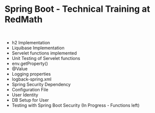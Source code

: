 <h1> Spring Boot - Technical Training at RedMath </h1>
<br>
<ul>
  <li>h2 Implementation</li>
  <li>Liquibase Implementation</li>
  <li>Servelet functions implemented</li>
  <li>Unit Testing of Servelet functions</li>
  <li>env.getProperty()</li>
  <li>@Value</li>
  <li>Logging properties</li>
  <li>logback-spring.xml</li>
  <li>Spring Security Dependency</li>
  <li>Configuration File</li>
  <li>User Identity</li>
  <li>DB Setup for User</li>
  <li>Testing with Spring Boot Security (In Progress - Functions left)</li>
</ul>
